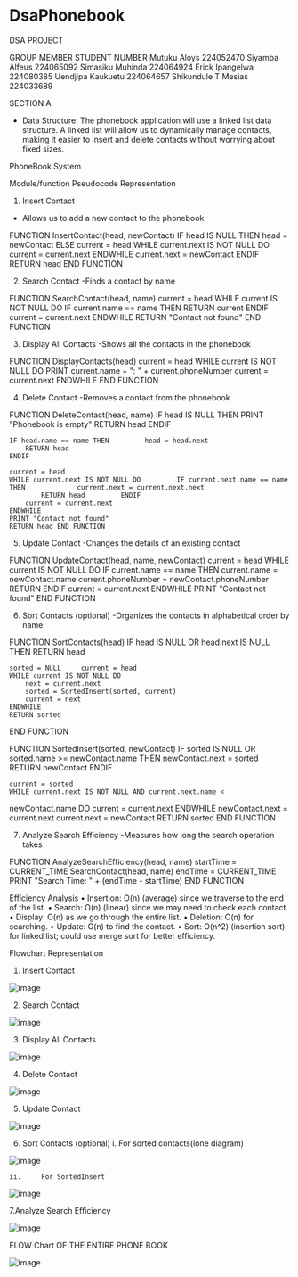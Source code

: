 # DsaPhonebook


DSA PROJECT


 
GROUP MEMBER 	STUDENT NUMBER 
Mutuku Aloys 	224052470 
Siyamba Alfeus  	224065092 
Simasiku Muhinda 	224064924 
Erick Ipangelwa 	224080385 
Uendjipa Kaukuetu 	224064657 
Shikundule T Mesias 	224033689 
 
 
 
 
SECTION A 
- Data Structure:  The phonebook application will use a linked list data structure. A linked list will allow us to dynamically manage contacts, making it easier to insert and delete contacts without worrying about fixed sizes. 
 
PhoneBook System 
 
Module/function Pseudocode Representation  
1. Insert Contact 
- Allows us to add a new contact to the phonebook 
 
FUNCTION InsertContact(head, newContact) 
    IF head IS NULL THEN         head = newContact     ELSE         current = head         WHILE current.next IS NOT NULL DO 
            current = current.next         ENDWHILE 
        current.next = newContact 
    ENDIF 
    RETURN head 
END FUNCTION 
 
 
  
2. Search Contact 
-Finds a contact by name 
 
FUNCTION SearchContact(head, name)     current = head 
    WHILE current IS NOT NULL DO 
        IF current.name == name THEN 
            RETURN current         ENDIF 
        current = current.next 
    ENDWHILE 
    RETURN "Contact not found" END FUNCTION 
 
 
3. Display All Contacts 
-Shows all the contacts in the phonebook 
 
FUNCTION DisplayContacts(head)     current = head 
    WHILE current IS NOT NULL DO 
        PRINT current.name + ": " + current.phoneNumber 
        current = current.next 
    ENDWHILE 
END FUNCTION 
 
4. Delete Contact 
-Removes a contact from the phonebook 
 
FUNCTION DeleteContact(head, name) 
    IF head IS NULL THEN 
        PRINT "Phonebook is empty" 
        RETURN head 
    ENDIF 
 
    IF head.name == name THEN         head = head.next 
        RETURN head 
    ENDIF 
 
    current = head 
    WHILE current.next IS NOT NULL DO         IF current.next.name == name THEN             current.next = current.next.next 
            RETURN head         ENDIF 
        current = current.next 
    ENDWHILE 
    PRINT "Contact not found" 
    RETURN head END FUNCTION 
 
 
 
5. Update Contact 
-Changes the details of an existing contact 
 
FUNCTION UpdateContact(head, name, newContact)     current = head 
    WHILE current IS NOT NULL DO 
        IF current.name == name THEN             current.name = newContact.name 
            current.phoneNumber = newContact.phoneNumber 
            RETURN         ENDIF 
        current = current.next 
    ENDWHILE 
    PRINT "Contact not found" END FUNCTION 
 
 
 
6. Sort Contacts (optional) 
-Organizes the contacts in alphabetical order by name 
 
FUNCTION SortContacts(head) 
    IF head IS NULL OR head.next IS NULL THEN 
        RETURN head 
 
    sorted = NULL     current = head 
    WHILE current IS NOT NULL DO 
        next = current.next 
        sorted = SortedInsert(sorted, current) 
        current = next 
    ENDWHILE 
    RETURN sorted 
END FUNCTION 
 
FUNCTION SortedInsert(sorted, newContact) 
    IF sorted IS NULL OR sorted.name >= newContact.name THEN         newContact.next = sorted 
        RETURN newContact 
    ENDIF 
 
    current = sorted 
    WHILE current.next IS NOT NULL AND current.next.name < 
newContact.name DO 
        current = current.next     ENDWHILE 
    newContact.next = current.next     current.next = newContact 
    RETURN sorted END FUNCTION 
 
 
 
 
7. Analyze Search Efficiency 
-Measures how long the search operation takes 
 
FUNCTION AnalyzeSearchEfficiency(head, name) 
    startTime = CURRENT_TIME     SearchContact(head, name)     endTime = CURRENT_TIME 
    PRINT "Search Time: " + (endTime - startTime) END FUNCTION 
 
 
 
 
 
 
Efficiency Analysis 
•	Insertion: O(n) (average) since we traverse to the end of the list. 
•	Search: O(n) (linear) since we may need to check each contact. 
•	Display: O(n) as we go through the entire list. 
•	Deletion: O(n) for searching. 
•	Update: O(n) to find the contact. 
•	Sort: O(n^2) (insertion sort) for linked list; could use merge sort for better efficiency. 
   
Flowchart Representation 
 
1.	Insert Contact 
 
  ![image](https://github.com/user-attachments/assets/48c5caaa-9eda-4e36-aa20-afa4a71305e4)

 
 
 
 
2.	Search Contact 
 
 
  ![image](https://github.com/user-attachments/assets/6cb20e6c-7ac9-420f-ae1b-cad631787ecf)

 
 
 
 
 
 
 
 
 
 
3.	Display All Contacts 
  
 
 
 
 ![image](https://github.com/user-attachments/assets/9d4bdea6-2b22-4410-a580-d72ed394c0f1)

 
 
 
 
4.	Delete Contact 
  
 
 
 
 ![image](https://github.com/user-attachments/assets/a52dd233-84ae-4513-8897-c77d465ea856)

 
 
 
 
 
5.	Update Contact 
 
 
  
 ![image](https://github.com/user-attachments/assets/09328faa-99f7-466f-a9d4-2924d71b0395)

 
 
 
 
 
 
 
 
6.	Sort Contacts (optional) 
	i. 	For sorted contacts(lone diagram)  
 
 	

 ![image](https://github.com/user-attachments/assets/329a28d2-c20b-4a6b-91c8-294e76403085)

 
 
 
 
 
 	 
	ii. 	For SortedInsert 
  
 ![image](https://github.com/user-attachments/assets/287f2f9f-4273-4f19-bec6-9e7f6dd1befe)

 
 
 
 
 
7.Analyze Search Efficiency 
 
 
 ![image](https://github.com/user-attachments/assets/aec83e5c-84ef-4061-936f-7bb86a6ae001)

 
 
 
  
 
 
 
 
 
 
 
 




FLOW Chart OF THE ENTIRE PHONE BOOK



 ![image](https://github.com/user-attachments/assets/4309e1ff-0353-424c-ae63-482fab6e09eb)


 

